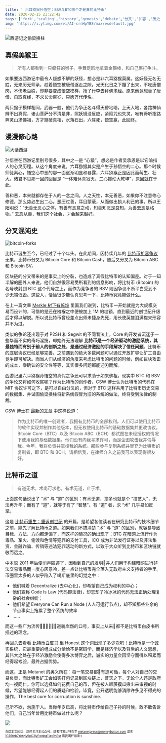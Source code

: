 ```yaml
---
title: ' 六耳猕猴孙悟空：BSV与BTC哪个才是真的比特币'
date: 2020-02-15 21:22:42
tags: ['fork','scaling','history','genesis','debate','分叉','扩容','历史','创世纪']
img: 'https://i.ytimg.com/vi/AI-crnHpYB8/maxresdefault.jpg'
---
```


![](https://i.ytimg.com/vi/AI-crnHpYB8/maxresdefault.jpg "西游记之偷梁换柱")

## 真假美猴王

> 所有人都看到一只癫狂的猴子，手舞足蹈地拿着金箍棒，和自己厮打争斗。

如果要选西游记中最令人疑惑不解的妖怪，想必是非六耳猕猴莫属。这妖怪无名无姓，无来历无师承，趁着悟空被唐僧逐走之隙，光天化日之下蹦了出来，不吃唐僧肉，不伤老百姓，却非要变成悟空模样，抢了行李去拜佛求经。原来他竟想替了唐僧，自取真经，不求长命百岁，只愿万代传名。

两只猴子模样相同，武器一般，他们为争正名斗得天昏地暗，上天入地，各路神仙辨不出真假，诸山菩萨分不清是非，照妖镜没反应，紧箍咒也失灵，唯有谛听指路奔灵山求佛祖，方才窥破真相，水落石出，六耳死，悟空赢，此回终。

## 漫漫修心路

![大话西游](https://pic4.zhimg.com/v2-646c576ef8578c7cfb2aa4f44b61e3d8_1200x500.jpg "大话西游")

孙悟空在西游记里别号很多，其中之一是 “心猿”，想必是作者吴承恩是以它喻指人的心灵历程。从这个角度来说，六耳猕猴其实是产生于孙悟空的二心。那个时候师徒离心，悟空心中恶的那一面逐渐明显和暴露，六耳猕猴正是因此而萌生、壮大。诸君不见那一回的回目是 “一体难休真寂灭，二心搅动大乾坤”，原因就在于此。

善和恶，本来就都存在于人的一念之间。人之天性，本无善恶，如果你不注意修心修德，那么势必生出二心，恶压过善，耳目蒙蔽，从而做出损人利己的事。所以王阳明说：“无善无恶心之体，有善有恶意之动，知善知恶是良知，为善去恶是格物。” 去恶从善，我们这个社会，才会越来越好。

## 分叉混沌史

![bitcoin-forks](https://d33wubrfki0l68.cloudfront.net/f79c675162fea26f2b8e3757708eb5c3b02c9d97/0aeb4/images/bitcoin-forks.png "比特币分叉")

比特币诞生至今，已经过了十个年头。在此期间，因持续几年的 [比特币扩容争议](http://www.bsvers.com/43.html "比特币扩容争议") 无果，比特币分叉为 Bitcoin Core 和 Bitcoin Cash，随后又分叉为 Bitcoin ABC 和 Bitcoin SV。

区块链的分叉带来的是事实上的分裂，也造成了真假比特币的认知偏差。对于一知半解的圈外人来说，他们自然很容易受所看到的信息影响，将比特币 (Bitcoin) 的名号映射到 BTC 这个代号之上，而作为竞争者的 BSV 则因争议不断平白受到不少无端诋毁。这些人，恰恰很少能认真思考一下，比特币究竟能做什么。

在上一篇文章 [Merkle 树下有乾坤](https://mp.weixin.qq.com/s/LSUQy-DpESp_yVpp88gR5w "Merkle 树下有乾坤") 里面我们说到，比特币一开始就是为大规模交易而设计的，可惜的是还在襁褓之中便被加上 1M 的枷锁，直到最近的创世纪升级后才得以解脱。所以说比特币曾经差点出师未捷身先死，用长使英雄泪满襟来形容并不为过。

类似的争论还出现于对 P2SH 和 Segwit 的不同看法上，Core 的开发者沉迷于一些华而不实的奇巧淫技，却始终无法理解 **比特币是一个经济驱动的激励系统，其最独特而有别于前人的创新之处，是通过经济激励的手段解决了信任问题**。比特币的底层协议已经足够完善，之前遇到的绝大多数问题可以通过开放扩容让矿工自由竞争即可解决。而当人们从经济的角度来考虑比特币的问题的时候，例如巨块攻击的成本，零确认的安全性等等，其实很多问题都能迎刃而解。

西游记里六耳猕猴孙悟空的真假之争还可以求助于如来佛祖，现实中 BTC 和 BSV 的争论又将如何收尾呢？作为比特币的创作者，CSW 博士认为比特币的代码在 MIT 协议许可之下，是可以自由分叉的，但对于 BTC 这样共用了比特币历史交易的数据集、并试图偷梁换柱将新系统假冒为旧的系统的做法，终将受到法律的制裁。

CSW 博士在 [最新的文章](https://mp.weixin.qq.com/s/OdKEaTF2YgJb36un_6TBMw "CSW: 分叉和假冒品") 中这样说道：

> 作为比特币的唯一创建者，我拥有比特币的全部权利。人们可以使用比特币的软件实现并制作其他版本，但无权使用比特币的基础数据集并更改协议。Bitcoin Core（BTC）以及 Bitcoin ABC（BCH）都试图在未经授权的情况下使用我的基础数据集。他们没有向我寻求许可，而是企图攻击我并侮辱我。今年，我将负责并掌控我的系统。那些参与复制系统并冒充为比特币的复制者，即 BTC 和 BCH，请相信我，在律师介入之前我可以表现得很友好。

## 比特币之道

> 有道无术，术尚可求也，有术无道，止于术。

上面这句话说出了 “术” 与 “道” 的区别：有术无道，顶多也就是个 “技艺人”，无法再升华；而有了 “道”，就等于有了 “智慧”，有 “道” 者，求 “术” 几乎易如反掌。

这是 [比特币重生：重返创世纪](https://metanet.press/ "比特币重生：重返创世纪") 的开篇，是希望各位读者在研究比特币的技术细节之前，能先了解比特币之道。如果我们不搞清楚 “术” 与 “道” 的区别，就容易导致目标、方法、方向都走偏了，而这样的情况的确出现了：BTC 在暗网上流行作为毒品、军火、偷渡和色情等犯罪的支付工具，ICO 成为非法发行证券以及非法集资、金融诈骗、传销等违法犯罪活动的新方式，以致于大众听到比特币和区块链就敬而远之。

中本聪 2011 年后便消声匿迹了，因看到自己的发明并人们用于构建暗网进行非法交易毒品而一度心灰意冷，差一点让比特币完全落入无政府主义支持者的手里。币圈里太多的人似乎陷入了竭斯底里的幻觉之中：

* 他们喊着 Decentralize (去中心化)，却希望自己成为权利的中心；
* 他们宣称 Code Is Law (代码即法律)，却忘却了冷冰冰的代码无法正确处理复杂的社会纠纷；
* 他们希望 Everyone Can Run a Node (人人可运行节点)，却不知那些业余的节点事实上拖累了整个系统的效率
* ……

而这一些广为流传道貌岸然的口号，事实上从来都不是比特币白皮书所描述的理念。

再回头去看看 [比特币白皮书](https://nakamotoinstitute.org/bitcoin/ "Bitcoin: A Peer-to-Peer Electronic Cash System") 里 Honest 这个词出现了多少次吧！比特币是一个诚实系统，它最重要的组成成分恰恰不是密码学，而是经济学以及背后的人文思想，其伟大之处在于经济激励会使得多次博弈之后，诚实的力量会因坚守而得以积累而经得起考验，最终占据优势。

而这，正是 Metanet 的奥义所在：每一笔交易都有迹可循，每个人对自己的交易负责，而比特币矿工会如实打包记录到区块链上，普天之下，无论个人还是政府均一视同仁。你可以选择如何花费自己的币，但在被人顺藤摸瓜揪出来审视的时候，希望能够经得起人们的质疑和检验。毕竟，公开透明能够消除许多见不得光的操作，The best cure for corruption is sunshine.

己所不欲，勿施于人。当你年岁已高，将比特币传给自己子孙的时候，敢不敢告诉他们，自己当年曾用比特币做过什么呢？

![](https://imgkr.cn-bj.ufileos.com/be77d669-d9a8-46ed-b6b1-8f48692f3b9b.png)

<sub><sup>喜欢本文的话，欢迎关注本公众号，或者打赏比特币至 [metanetpress@moneybutton.com](bitcoin:metanetpress@moneybutton.com) 或者 [1GT6fnb7zbtzjy9pC3iyEwdpg11ax9nRst](bitcoin:1GT6fnb7zbtzjy9pC3iyEwdpg11ax9nRst) 请我喝杯咖啡:)</sup></sub>
